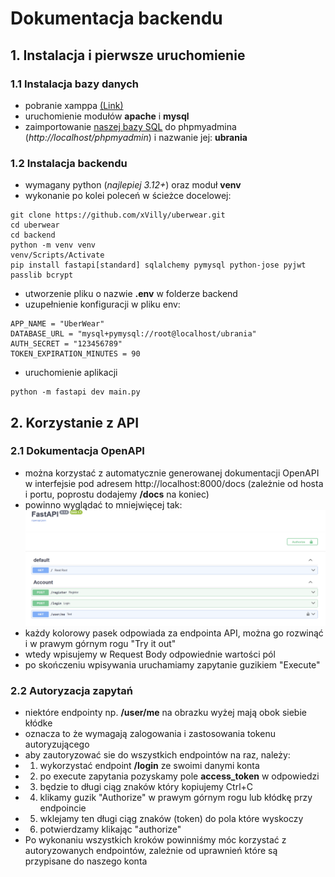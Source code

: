 # Dokumentacja backendu
## 1. Instalacja i pierwsze uruchomienie
### 1.1 Instalacja bazy danych
- pobranie xamppa [(Link)](https://www.apachefriends.org/pl/index.html) 
- uruchomienie modułów **apache** i **mysql**  
- zaimportowanie [naszej bazy SQL](https://github.com/Bosok-maker/GigaProjekt) do phpmyadmina (*http://localhost/phpmyadmin*) i nazwanie jej: **ubrania**
### 1.2 Instalacja backendu
- wymagany python (*najlepiej 3.12+*) oraz moduł **venv**
- wykonanie po kolei poleceń w ścieżce docelowej:
```shell
git clone https://github.com/xVilly/uberwear.git
cd uberwear
cd backend
python -m venv venv
venv/Scripts/Activate
pip install fastapi[standard] sqlalchemy pymysql python-jose pyjwt passlib bcrypt
```
- utworzenie pliku o nazwie **.env** w folderze backend
- uzupełnienie konfiguracji w pliku env:
```env
APP_NAME = "UberWear"
DATABASE_URL = "mysql+pymysql://root@localhost/ubrania"
AUTH_SECRET = "123456789"
TOKEN_EXPIRATION_MINUTES = 90
```
- uruchomienie aplikacji
```shell
python -m fastapi dev main.py
```

## 2. Korzystanie z API
### 2.1 Dokumentacja OpenAPI
- można korzystać z automatycznie generowanej dokumentacji OpenAPI w interfejsie pod adresem http://localhost:8000/docs (zależnie od hosta i portu, poprostu dodajemy **/docs** na koniec)
- powinno wyglądać to mniejwięcej tak:
![Swagger example](/docs/img/001-docs-example.png)
- każdy kolorowy pasek odpowiada za endpointa API, można go rozwinąć i w prawym górnym rogu "Try it out"
- wtedy wpisujemy w Request Body odpowiednie wartości pól
- po skończeniu wpisywania uruchamiamy zapytanie guzikiem "Execute"

### 2.2 Autoryzacja zapytań
- niektóre endpointy np. **/user/me** na obrazku wyżej mają obok siebie kłódke
- oznacza to że wymagają zalogowania i zastosowania tokenu autoryzującego
- aby zautoryzować sie do wszystkich endpointów na raz, należy:
- 1. wykorzystać endpoint **/login** ze swoimi danymi konta
- 2. po execute zapytania pozyskamy pole **access_token** w odpowiedzi
- 3. będzie to długi ciąg znaków który kopiujemy Ctrl+C
- 4. klikamy guzik "Authorize" w prawym górnym rogu lub kłódkę przy endpoincie
- 5. wklejamy ten długi ciąg znaków (token) do pola które wyskoczy
- 6. potwierdzamy klikając "authorize"
- Po wykonaniu wszystkich kroków powinniśmy móc korzystać z autoryzowanych endpointów, zależnie od uprawnień które są przypisane do naszego konta